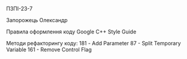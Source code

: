 ПЗПІ-23-7 

Запорожець Олександр

Правила оформлення коду Google C++ Style Guide

Методи рефакторингу коду: 181 - Add Parameter 87 - Split Temporary Variable 161 - Remove Control Flag
